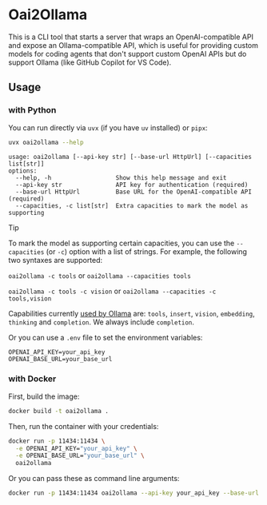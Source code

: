 # Oai2Ollama

This is a CLI tool that starts a server that wraps an OpenAI-compatible API and expose an Ollama-compatible API,
which is useful for providing custom models for coding agents that don't support custom OpenAI APIs but do support Ollama
(like GitHub Copilot for VS Code).

## Usage

### with Python

You can run directly via `uvx` (if you have `uv` installed) or `pipx`:

```sh
uvx oai2ollama --help
```

```text
usage: oai2ollama [--api-key str] [--base-url HttpUrl] [--capacities list[str]]
options:
  --help, -h                  Show this help message and exit
  --api-key str               API key for authentication (required)
  --base-url HttpUrl          Base URL for the OpenAI-compatible API (required)
  --capacities, -c list[str]  Extra capacities to mark the model as supporting
```

> [!TIP]
> To mark the model as supporting certain capacities, you can use the `--capacities` (or `-c`) option with a list of strings. For example, the following two syntaxes are supported:
>
> `oai2ollama -c tools` or `oai2ollama --capacities tools`
>
> `oai2ollama -c tools -c vision` or `oai2ollama --capacities -c tools,vision`
>
> Capabilities currently [used by Ollama](https://github.com/ollama/ollama/blob/main/types/model/capability.go#L6-L11) are:
> `tools`, `insert`, `vision`, `embedding`, `thinking` and `completion`. We always include `completion`.

Or you can use a `.env` file to set the environment variables:

```properties
OPENAI_API_KEY=your_api_key
OPENAI_BASE_URL=your_base_url
```

### with Docker

First, build the image:

```sh
docker build -t oai2ollama .
```

Then, run the container with your credentials:

```sh
docker run -p 11434:11434 \
  -e OPENAI_API_KEY="your_api_key" \
  -e OPENAI_BASE_URL="your_base_url" \
  oai2ollama
```

Or you can pass these as command line arguments:

```sh
docker run -p 11434:11434 oai2ollama --api-key your_api_key --base-url your_base_url
```
